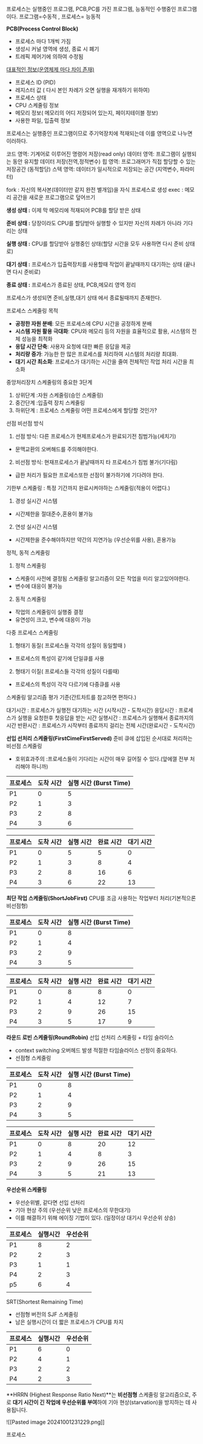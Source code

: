 프로세스는 실행중인 프로그램, PCB,PC를 가진 프로그렘, 능동적인 수행중인 프로그램이다.
프로그램=수동적 , 프로세스= 능동적

**PCB(Process Control Block)**
- 프로세스 마다 1개씩 가짐
- 생성시 커널 영역에 생성, 종료 시 폐기
- 트레픽 제어기에 의하여 수정됨

<u>대표적인 정보(운영체제 마다 차이 존재)</u>
- 프로세스 ID (PID)
- 레지스터 값 ( 다시 본인 차례가 오면 실행을 재개하기 위하여)
- 프로세스 상태
- CPU 스케줄링 정보
- 메모리 정보( 메모리의 어디 저장되어 있는지, 페이지테이블 정보)
- 사용한 파일, 입출력 정보

프로세스는 실행중인 프로그램이므로 주기억장치에 적재되는데
이를 영역으로 나누면 이러하다.

코드     영역: 기계어로 이루어진 명령어 저장(read only)
데이터 영역: 프로그램이 실행되는 동안 유지할 데이터 저장(전역,정적변수)
힙        영역: 프로그래머가 직접 할당할 수 있는 저장공간 (동적할당)
스텍    영역: 데이터가 일시적으로 저장되는 공간 (지역변수, 파라미터)



fork : 자신의 복사본(데이터만 같지 완전 별개임)을 자식 프로세스로 생성
exec : 메모리 공간을 새로운 프로그램으로 덮어쓰기   

**생성 상태 :** 이제 막 메모리에 적재되어 PCB를 할당 받은 상태

**준비 상태 :** 당장이라도 CPU를 할당받아 실행할 수 있지만 자신의 차례가 아니라 기다리는 상태

**실행 상태 :** CPU를 할당받아 실행중인 상태(할당 시간을 모두 사용하면 다시 준비 상태로)

**대기 상태 :** 프로세스가 입출력장치를 사용할때 작업이 끝날때까지 대기하는 상태 (끝나면 다시 준비로)

**종료 상태 :** 프로세스가 종료된 상태, PCB,메모리 영역 정리

프로세스가 생성되면 준비,실행,대기 상태 에서 종료될때까지 존재한다.

프로세스 스케줄링 목적
- **공정한 자원 분배**: 모든 프로세스에 CPU 시간을 공정하게 분배
- **시스템 자원 활용 극대화**: CPU와 메모리 등의 자원을 효율적으로 활용, 시스템의 전체 성능을 최적화
- **응답 시간 단축**: 사용자 요청에 대한 빠른 응답을 제공
- **처리량 증가**: 가능한 한 많은 프로세스를 처리하여 시스템의 처리량 최대화.
- **대기 시간 최소화**: 프로세스가 대기하는 시간을 줄여 전체적인 작업 처리 시간을 최소화

중앙처리장치 스케줄링의 중요한 3단계

1. 상위단계 :자원 스케줄링(승인 스케줄링)
2. 중간단계 :입출력 장치 스케줄링
3. 하위단계 : 프로세스 스케줄링 어떤 프로세스에게 할당할 것인가?

선점 비선점 방식
1. 선점 방식: 다른 프로세스가 현제프로세스가 완료되기전 침범가능(세치기)
- 문맥교환의 오버해드를 주의해야한다.

2. 비선점 방식: 현재프로세스가 끝날때까지 타 프로세스가 침범 불가(기다림)
- 급한 처리가 필요한 프로세스또한 선점이 불가하기에 기다려야 한다.

기한부 스케줄링 : 특정 기간까지 완료시켜야하는 스케줄링(적용이 어렵다.)
1. 경성 실시간 시스템 
- 시간제한을 절대준수,혼용이 불가능

2. 연성 실시간 시스템
- 시간제한을 준수해야하지만 약간의 지연가능 (우선순위를 사용), 혼용가능

정적, 동적 스케줄링
1. 정적 스케줄링
- 스케줄이 사전에 결정됨 스케줄링 알고리즘이 모든 작업을 미리 알고있어야한다.
- 변수에  대응이 불가능

2. 동적 스케줄링
- 작업의 스케줄링이 실행중 결정
- 유연성이 크고, 변수에 대응이 가능

다중 프로세스 스케줄링

1. 형태기 동질( 프로세스들 각각의 성질이 동일할때 )
- 프로세스의 특성이 같기에 단일큐를 사용

2. 형태기 이질( 프로세스들 각각의 성질이 다를때)
- 프로세스의 특성이 각각 다르기에 다중큐를 사용

스케줄링 알고리즘 평가 기준(간트차트를 참고하면 편하다.)

대기시간 : 프로세스가 실행전 대기하는 시간 (시작시간 - 도착시간)
응답시간 : 프로세스가 실행을 요청한후 첫응답을 받는 시간
실행시간 : 프로세스가 실행해서 종료까지의 시간
반환시간 : 프로세스가 시작부터 종료까지 걸리는 전체 시간(완료시간 - 도착시간)

**선입 선처리 스케줄링(FirstCimeFirstServed)**
준비 큐에 삽입된 순서대로 처리하는 비선점 스케줄링
- 호위효과주의 :프로세스들이 기다리는 시간이 매우 길어질 수 있다.(앞에껄 전부 처리해야 하니까)

|프로세스|도착 시간|실행 시간 (Burst Time)|
|---|---|---|
|P1|0|5|
|P2|1|3|
|P3|2|8|
|P4|3|6|


| 프로세스 | 도착 시간 | 실행 시간 | 완료 시간 | 대기 시간 |
| ---- | ----- | ----- | ----- | ----- |
| P1   | 0     | 5     | 5     | 0     |
| P2   | 1     | 3     | 8     | 4     |
| P3   | 2     | 8     | 16    | 6     |
| P4   | 3     | 6     | 22    | 13    |


**최단 작업 스케줄링(ShortJobFirst)**
CPU를 조금 사용하는 작업부터 처리(기본적으론 비선점형)

|프로세스|도착 시간|실행 시간 (Burst Time)|
|---|---|---|
|P1|0|8|
|P2|1|4|
|P3|2|9|
|P4|3|5|

| 프로세스 | 도착 시간 | 실행 시간 | 완료 시간 | 대기 시간 |
| ---- | ----- | ----- | ----- | ----- |
| P1   | 0     | 8     | 8     | 0     |
| P2   | 1     | 4     | 12    | 7     |
| P3   | 2     | 9     | 26    | 15    |
| P4   | 3     | 5     | 17    | 9     |


**라운드 로빈 스케줄링(RoundRobin)**
선입 선처리 스케줄링 + 타임 슬라이스
- context switching 오버헤드 발생 적절한 타임슬라이스 선정이 중요하다.
- 선점형 스케줄링

| 프로세스 | 도착 시간 | 실행 시간 (Burst Time) |
| ---- | ----- | ------------------ |
| P1   | 0     | 8                  |
| P2   | 1     | 4                  |
| P3   | 2     | 9                  |
| P4   | 3     | 5                  |

| 프로세스 | 도착 시간 | 실행 시간 | 완료 시간 | 대기 시간 |
| ---- | ----- | ----- | ----- | ----- |
| P1   | 0     | 8     | 20    | 12    |
| P2   | 1     | 4     | 8     | 3     |
| P3   | 2     | 9     | 26    | 15    |
| P4   | 3     | 5     | 21    | 13    |




**우선순위 스케줄링**
- 우선순위별, 같다면 선입 선처리 
- 기아 현상 주의 (우선순위 낮은 프로세스의 무한대기)
- 이를 해결하기 위해 에이징 기법이 있다. (일정이상 대기시 우선순위 상승)

| 프로세스 | 실행시간 | 우선순위 |
| ---- | ---- | ---- |
| P1   | 8    | 2    |
| P2   | 2    | 3    |
| P3   | 1    | 1    |
| P4   | 2    | 3    |
| p5   | 6    | 4    |
|      |      |      |

SRT(Shortest Remaining Time)
- 선점형 버전의 SJF 스케줄링
- 남은 실행시간이 더 짧은 프로세스가 CPU를 차지

| 프로세스 | 실행시간 | 우선순위 |
| ---- | ---- | ---- |
| P1   | 6    | 0    |
| P2   | 4    | 1    |
| P3   | 2    | 2    |
| P4   | 2    | 3    |

**HRRN (Highest Response Ratio Next)**는 **비선점형** 스케줄링 알고리즘으로, 주로 **대기 시간이 긴 작업에 우선순위를 부여**하여 기아 현상(starvation)을 방지하는 데 사용됩니다.

![[Pasted image 20241001231229.png]]


프로세스